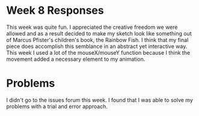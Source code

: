 
# Week 8 Responses
This week was quite fun. I appreciated the creative freedom we were allowed and as a result decided to make my sketch look like something out of Marcus Pfister's children's book, the Rainbow Fish. I think that my final piece does accomplish this semblance in an abstract yet interactive way.
This week I used a lot of the mouseX/mouseY function because I think the movement added a necessary element to my animation.

# Problems
I didn't go to the issues forum this week. I found that I was able to solve my problems with a trial and error approach.
